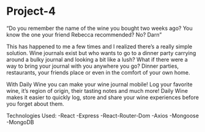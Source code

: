 # Project-4



“Do you remember the name of the wine you bought two weeks ago? You know the one your friend Rebecca recommended? No? Darn”

This has happened to me a few times and I realized there’s a really simple solution. Wine journals exist but who wants to go to a dinner party carrying around a bulky journal and looking a bit like a lush? What if there were a way to bring your journal with you anywhere you go? Dinner parties, restaurants, your friends place or even in the comfort of your own home.

With Daily Wine you can make your wine journal mobile! Log your favorite wine, it’s region of origin, their tasting notes and much more! Daily Wine makes it easier to quickly log, store and share your wine experiences before you forget about them.

Technologies Used:
-React
-Express
-React-Router-Dom
-Axios
-Mongoose 
-MongoDB
